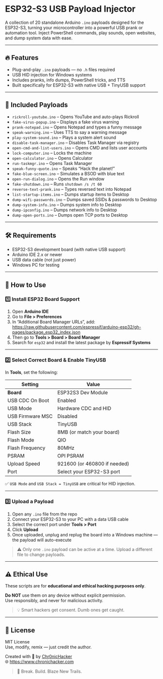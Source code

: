 # ESP32-S3 USB Payload Injector

A collection of 20 standalone Arduino `.ino` payloads designed for the ESP32-S3, turning your microcontroller into a powerful USB prank or automation tool. Inject PowerShell commands, play sounds, open websites, and dump system data with ease.

---

## 🔥 Features

- Plug-and-play `.ino` payloads — no `.h` files required
- USB HID injection for Windows systems
- Includes pranks, info dumps, PowerShell tricks, and TTS
- Built specifically for ESP32-S3 with native USB + TinyUSB support

---

## 📁 Included Payloads

- `rickroll-youtube.ino` – Opens YouTube and auto-plays Rickroll
- `fake-virus-popup.ino` – Displays a fake virus warning
- `prank-notepad.ino` – Opens Notepad and types a funny message
- `speak-warning.ino` – Uses TTS to say a warning message
- `play-system-sound.ino` – Plays a system alert sound
- `disable-task-manager.ino` – Disables Task Manager via registry
- `open-cmd-and-list-users.ino` – Opens CMD and lists user accounts
- `lock-computer.ino` – Locks the machine
- `open-calculator.ino` – Opens Calculator
- `run-taskmgr.ino` – Opens Task Manager
- `speak-funny-quote.ino` – Speaks “Hack the planet!”
- `fake-blue-screen.ino` – Simulates a BSOD with blue text
- `open-run-dialog.ino` – Opens the Run window
- `fake-shutdown.ino` – Runs `shutdown /s /t 60`
- `reverse-text-prank.ino` – Types reversed text into Notepad
- `list-startup-items.ino` – Dumps startup items to Desktop
- `dump-wifi-passwords.ino` – Dumps saved SSIDs & passwords to Desktop
- `dump-system-info.ino` – Dumps system info to Desktop
- `dump-ipconfig.ino` – Dumps network info to Desktop
- `dump-open-ports.ino` – Dumps open TCP ports to Desktop

---

## 🛠 Requirements

- ESP32-S3 development board (with native USB support)
- Arduino IDE 2.x or newer
- USB data cable (not just power)
- Windows PC for testing

---

## 🚀 How to Use

### 1️⃣ Install ESP32 Board Support

1. Open **Arduino IDE**
2. Go to **File > Preferences**
3. In “Additional Board Manager URLs”, add: https://raw.githubusercontent.com/espressif/arduino-esp32/gh-pages/package_esp32_index.json
4. Then go to **Tools > Board > Board Manager**
5. Search for `esp32` and install the latest package by **Espressif Systems**

---

### 2️⃣ Select Correct Board & Enable TinyUSB

In **Tools**, set the following:

| Setting                  | Value                          |
|--------------------------|--------------------------------|
| **Board**                | ESP32S3 Dev Module             |
| USB CDC On Boot          | Enabled                        |
| USB Mode                 | Hardware CDC and HID           |
| USB Firmware MSC         | Disabled                       |
| USB Stack                | TinyUSB                        |
| Flash Size               | 8MB (or match your board)      |
| Flash Mode               | QIO                            |
| Flash Frequency          | 80MHz                          |
| PSRAM                    | OPI PSRAM                      |
| Upload Speed             | 921600 (or 460800 if needed)   |
| Port                     | Select your ESP32-S3 port      |

✅ `USB Mode` and `USB Stack = TinyUSB` are critical for HID injection.

---

### 3️⃣ Upload a Payload

1. Open any `.ino` file from the repo
2. Connect your ESP32-S3 to your PC with a data USB cable
3. Select the correct port under **Tools > Port**
4. Click **Upload**
5. Once uploaded, unplug and replug the board into a Windows machine — the payload will auto-execute

> ⚠️ Only one `.ino` payload can be active at a time. Upload a different file to change payloads.

---

## ⚠️ Ethical Use

These scripts are for **educational and ethical hacking purposes only**.

**Do NOT** use them on any device without explicit permission.  
Use responsibly, and never for malicious activity.

> 💡 Smart hackers get consent. Dumb ones get caught.

---

## 📜 License

MIT License  
Use, modify, remix — just credit the author.

Created with 🤘 by [Chr0nicHacker](https://github.com/Chr0nicHacker)  
🌐 https://www.chronichacker.com

> 💬 Break. Build. Blaze New Trails.
